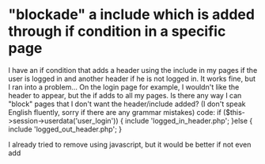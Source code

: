 
# "blockade" a include which is added through if condition in a specific page

I have an if condition that adds a header using the include in my pages if the user is logged in and another header if he is not logged in.
It works fine, but I ran into a problem...
On the login page for example, I wouldn't like the header to appear, but the if adds to all my pages.
Is there any way I can "block" pages that I don't want the header/include added?
(I don't speak English fluently, sorry if there are any grammar mistakes)
code:
if ($this->session->userdata('user_login')) {
    include 'logged_in_header.php';
}else {
    include 'logged_out_header.php';
}

I already tried to remove using javascript, but it would be better if not even add

        